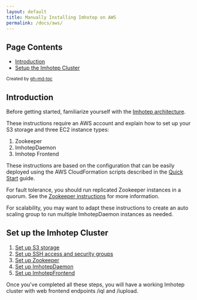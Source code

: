 ```yaml
---
layout: default
title: Manually Installing Imhotep on AWS
permalink: /docs/aws/
---
```

## Page Contents

* [Introduction](#introduction)
* [Setup the Imhotep Cluster](#set-up-the-imhotep-cluster)


<sub>Created by [gh-md-toc](https://github.com/ekalinin/github-markdown-toc.go)</sub>

## Introduction

Before getting started, familiarize yourself with the [Imhotep architecture](../architecture-overview/).

These instructions require an AWS account and explain how to set up your S3 storage and three EC2 instance types:

1. Zookeeper
1. ImhotepDaemon
1. Imhotep Frontend

These instructions are based on the configuration that can be easily deployed using the AWS CloudFormation scripts described in the [Quick Start](http://opensource.indeedeng.io/imhotep/docs/quick-start/) guide.

For fault tolerance, you should run replicated Zookeeper instances in a quorum. See the [Zookeeper instructions](http://archive.cloudera.com/cdh5/cdh/5/zookeeper/zookeeperStarted.html) for more information.

For scalability, you may want to adapt these instructions to create an auto scaling group to run multiple ImhotepDaemon instances as needed.

## Set up the Imhotep Cluster

1. [Set up S3 storage](s3-storage/)
1. [Set up SSH access and security groups](security/)
1. [Set up Zookeeper](zookeeper/)
1. [Set up ImhotepDaemon](imhotep-daemon/)
1. [Set up ImhotepFrontend](imhotep-frontend/)

Once you've completed all these steps, you will have a working Imhotep cluster with web frontend endpoints /iql and /iupload.
